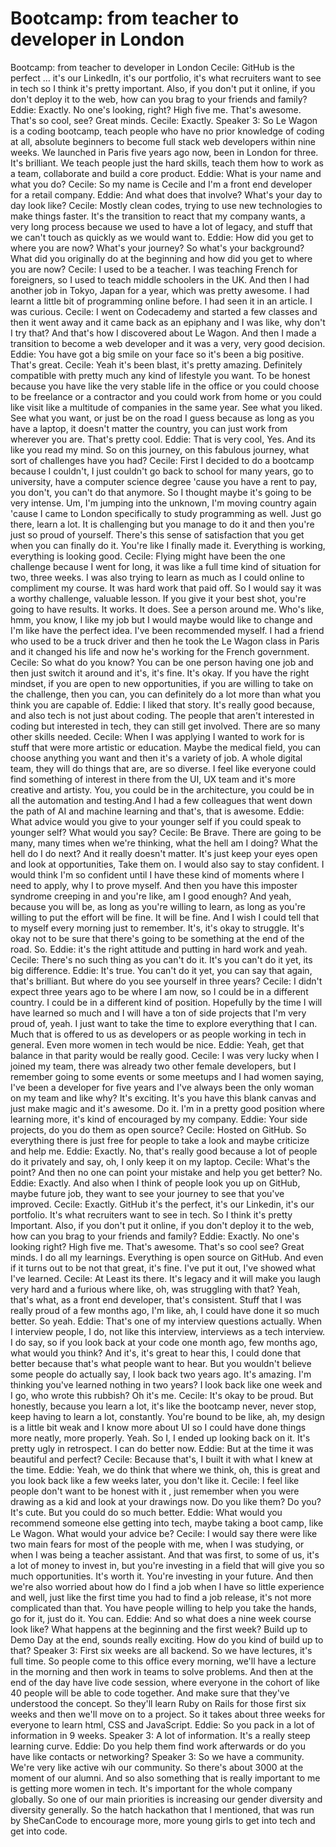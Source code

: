 # Bootcamp: from teacher to developer in London

Bootcamp: from teacher to developer in London
Cecile: GitHub is the perfect … it's our LinkedIn, it's our portfolio, it's what recruiters want to see in tech so I think it's pretty important. Also, if you don't put it online, if you don't deploy it to the web, how can you brag to your friends and family?
Eddie: Exactly. No one's looking, right? High five me. That's awesome. That's so cool, see? Great minds.
Cecile: Exactly.
Speaker 3: So Le Wagon is a coding bootcamp, teach people who have no prior knowledge of coding at all, absolute beginners to become full stack web developers within nine weeks. We launched in Paris five years ago now, been in London for three. It's brilliant. We teach people just the hard skills, teach them how to work as a team, collaborate and build a core product.
Eddie: What is your name and what you do?
Cecile: So my name is Cecile and I'm a front end developer for a retail company.
Eddie: And what does that involve? What's your day to day look like?
Cecile: Mostly clean codes, trying to use new technologies to make things faster. It's the transition to react that my company wants, a very long process because we used to have a lot of legacy, and stuff that we can't touch as quickly as we would want to.
Eddie: How did you get to where you are now? What's your journey? So what's your background? What did you originally do at the beginning and how did you get to where you are now?
Cecile: I used to be a teacher. I was teaching French for foreigners, so I used to teach middle schoolers in the UK. And then I had another job in Tokyo, Japan for a year, which was pretty awesome. I had learnt a little bit of programming online before. I had seen it in an article. I was curious.
Cecile: I went on Codecademy and started a few classes and then it went away and it came back as an epiphany and I was like, why don't I try that? And that's how I discovered about Le Wagon. And then I made a transition to become a web developer and it was a very, very good decision.
Eddie: You have got a big smile on your face so it's been a big positive. That's great.
Cecile: Yeah it's been blast, it's pretty amazing. Definitely compatible with pretty much any kind of lifestyle you want. To be honest because you have like the very stable life in the office or you could choose to be freelance or a contractor and you could work from home or you could like visit like a multitude of companies in the same year. See what you liked. See what you want, or just be on the road I guess because as long as you have a laptop, it doesn't matter the country, you can just work from wherever you are. That's pretty cool.
Eddie: That is very cool, Yes. And its like you read my mind. So on this journey, on this fabulous journey, what sort of challenges have you had?
Cecile: First I decided to do a bootcamp because I couldn't, I just couldn't go back to school for many years, go to university, have a computer science degree 'cause you have a rent to pay, you don't, you can't do that anymore. So I thought maybe it's going to be very intense. Um, I'm jumping into the unknown, I'm moving country again 'cause I came to London specifically to study programming as well. Just go there, learn a lot. It is challenging but you manage to do it and then you're just so proud of yourself. There's this sense of satisfaction that you get when you can finally do it. You're like I finally made it. Everything is working, everything is looking good.
Cecile: Flying might have been the one challenge because I went for long, it was like a full time kind of situation for two, three weeks. I was also trying to learn as much as I could online to compliment my course. It was hard work that paid off. So I would say it was a worthy challenge, valuable lesson. If you give it your best shot, you're going to have results. It works. It does. See a person around me. Who's like, hmm, you know, I like my job but I would maybe would like to change and I'm like have the perfect idea. I've been recommended myself. I had a friend who used to be a truck driver and then he took the Le Wagon class in Paris and it changed his life and now he's working for the French government.
Cecile: So what do you know? You can be one person having one job and then just switch it around and it's, it's fine. It's okay. If you have the right mindset, if you are open to new opportunities, if you are willing to take on the challenge, then you can, you can definitely do a lot more than what you think you are capable of.
Eddie: I liked that story. It's really good because, and also tech is not just about coding. The people that aren't interested in coding but interested in tech, they can still get involved. There are so many other skills needed.
Cecile: When I was applying I wanted to work for is stuff that were more artistic or education. Maybe the medical field, you can choose anything you want and then it's a variety of job. A whole digital team, they will do things that are, are so diverse. I feel like everyone could find something of interest in there from the UI, UX team and it's more creative and artisty. You, you could be in the architecture, you could be in all the automation and testing.And I had a few colleagues that went down the path of AI and machine learning and that's, that is awesome.
Eddie: What advice would you give to your younger self if you could speak to younger self? What would you say?
Cecile: Be Brave. There are going to be many, many times when we're thinking, what the hell am I doing? What the hell do I do next? And it really doesn't matter. It's just keep your eyes open and look at opportunities, Take them on. I would also say to stay confident. I would think I'm so confident until I have these kind of moments where I need to apply, why I to prove myself. And then you have this imposter syndrome creeping in and you're like, am I good enough? And yeah, because you will be, as long as you're willing to learn, as long as you're willing to put the effort will be fine. It will be fine. And I wish I could tell that to myself every morning just to remember. It's, it's okay to struggle. It's okay not to be sure that there's going to be something at the end of the road. So.
Eddie: it's the right attitude and putting in hard work and yeah.
Cecile: There's no such thing as you can't do it. It's you can't do it yet, its big difference.
Eddie: It's true. You can't do it yet, you can say that again, that's brilliant. But where do you see yourself in three years?
Cecile: I didn't expect three years ago to be where I am now, so I could be in a different country. I could be in a different kind of position. Hopefully by the time I will have learned so much and I will have a ton of side projects that I'm very proud of, yeah. I just want to take the time to explore everything that I can. Much that is offered to us as developers or as people working in tech in general. Even more women in tech would be nice.
Eddie: Yeah, get that balance in that parity would be really good.
Cecile: I was very lucky when I joined my team, there was already two other female developers, but I remember going to some events or some meetups and I had women saying, I've been a developer for five years and I've always been the only woman on my team and like why? It's exciting. It's you have this blank canvas and just make magic and it's awesome. Do it. I'm in a pretty good position where learning more, it's kind of encouraged by my company.
Eddie: Your side projects, do you do them as open source?
Cecile: Hosted on GitHub. So everything there is just free for people to take a look and maybe criticize and help me.
Eddie: Exactly. No, that's really good because a lot of people do it privately and say, oh, I only keep it on my laptop.
Cecile: What's the point? And then no one can point your mistake and help you get better? No.
Eddie: Exactly. And also when I think of people look you up on GitHub, maybe future job, they want to see your journey to see that you've improved.
Cecile: Exactly. GitHub it's the perfect, it's our Linkedin, it's our portfolio. It's what recruiters want to see in tech. So I think it's pretty Important. Also, if you don't put it online, if you don't deploy it to the web, how can you brag to your friends and family?
Eddie: Exactly. No one's looking right? High five me. That's awesome. That's so cool see? Great minds. I do all my learnings. Everything is open source on GitHub. And even if it turns out to be not that great, it's fine. I've put it out, I've showed what I've learned.
Cecile: At Least its there. It's legacy and it will make you laugh very hard and a furious where like, oh, was struggling with that? Yeah, that's what, as a front end developer, that's consistent. Stuff that I was really proud of a few months ago, I'm like, ah, I could have done it so much better. So yeah.
Eddie: That's one of my interview questions actually. When I interview people, I do, not like this interview, interviews as a tech interview. I do say, so if you look back at your code one month ago, few months ago, what would you think? And it's, it's great to hear this, I could done that better because that's what people want to hear. But you wouldn't believe some people do actually say, I look back two years ago. It's amazing. I'm thinking you've learned nothing in two years? I look back like one week and I go, who wrote this rubbish? Oh it's me.
Cecile: It's okay to be proud. But honestly, because you learn a lot, it's like the bootcamp never, never stop, keep having to learn a lot, constantly. You're bound to be like, ah, my design is a little bit weak and I know more about UI so I could have done things more neatly, more properly. Yeah. So I, I ended up looking back on it. It's pretty ugly in retrospect. I can do better now.
Eddie: But at the time it was beautiful and perfect?
Cecile: Because that's, I built it with what I knew at the time.
Eddie: Yeah, we do think that where we think, oh, this is great and you look back like a few weeks later, you don't like it.
Cecile: I feel like people don't want to be honest with it , just remember when you were drawing as a kid and look at your drawings now. Do you like them? Do you? It's cute. But you could do so much better.
Eddie: What would you recommend someone else getting into tech, maybe taking a boot camp, like Le Wagon. What would your advice be?
Cecile: I would say there were like two main fears for most of the people with me, when I was studying, or when I was being a teacher assistant. And that was first, to some of us, it's a lot of money to invest in, but you're investing in a field that will give you so much opportunities. It's worth it. You're investing in your future. And then we're also worried about how do I find a job when I have so little experience and well, just like the first time you had to find a job release, it's not more complicated than that. You have people willing to help you take the hands, go for it, just do it. You can.
Eddie: And so what does a nine week course look like? What happens at the beginning and the first week? Build up to Demo Day at the end, sounds really exciting. How do you kind of build up to that?
Speaker 3: First six weeks are all backend. So we have lectures, it's full time. So people come to this office every morning, we'll have a lecture in the morning and then work in teams to solve problems. And then at the end of the day have live code session, where everyone in the cohort of like 40 people will be able to code together. And make sure that they've understood the concept. So they'll learn Ruby on Rails for those first six weeks and then we'll move on to a project. So it takes about three weeks for everyone to learn html, CSS and JavaScript.
Eddie: So you pack in a lot of information in 9 weeks.
Speaker 3: A lot of information. It's a really steep learning curve.
Eddie: Do you help them find work afterwards or do you have like contacts or networking?
Speaker 3: So we have a community. We're very like active wih our community. So there's about 3000 at the moment of our alumni. And so also something that is really important to me is getting more women in tech. It's important for the whole company globally. So one of our main priorities is increasing our gender diversity and diversity generally. So the hatch hackathon that I mentioned, that was run by SheCanCode to encourage more, more young girls to get into tech and get into code.
